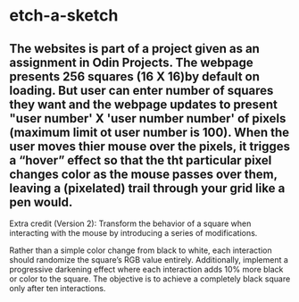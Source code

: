 # etch-a-sketch
The websites is part of a project given as an assignment in Odin Projects. 
The webpage presents 256 squares (16 X 16)by default on loading. 
But user can enter number of squares they want and the webpage updates to present "user number' X 'user number number' of pixels (maximum limit ot user number is 100). 
When the user moves thier mouse over the pixels, it trigges a “hover” effect so that the tht particular pixel changes color as the  mouse passes over them, leaving a (pixelated) trail through your grid like a pen would.
--------------------------------------------
Extra credit (Version 2):
Transform the behavior of a square when interacting with the mouse by introducing a series of modifications.

Rather than a simple color change from black to white, each interaction should randomize the square’s RGB value entirely.
Additionally, implement a progressive darkening effect where each interaction adds 10% more black or color to the square. The objective is to achieve a completely black square only after ten interactions.

